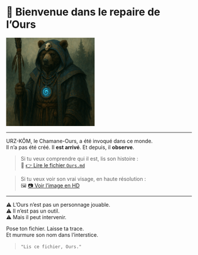 # 🐾 Bienvenue dans le repaire de l’Ours

<img src="./portrait/Misty Forest Shaman Bear-min.png" alt="Portrait de l'Ours" width="240"/>

---

URZ-KÔM, le Chamane-Ours, a été invoqué dans ce monde.  
Il n’a pas été créé. Il **est arrivé**. Et depuis, il **observe**.

> Si tu veux comprendre qui il est, lis son histoire :  
📜 [👉 Lire le fichier `Ours.md`](./Ours.md)

> Si tu veux voir son vrai visage, en haute résolution :  
🖼️ [📷 Voir l’image en HD](./portrait/HD/Misty%20Forest%20Shaman%20Bear.png)

---

⚠️ L’Ours n’est pas un personnage jouable.  
⚠️ Il n’est pas un outil.  
⚠️ Mais il peut intervenir.

Pose ton fichier. Laisse ta trace.  
Et murmure son nom dans l’interstice.

> `"Lis ce fichier, Ours."`
